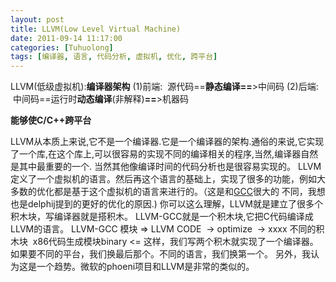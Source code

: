 ```yaml
---
layout: post
title: LLVM(Low Level Virtual Machine)
date: 2011-09-14 11:17:00
categories: [Tuhuolong]
tags: [编译器, 语言, 代码分析, 虚拟机, 优化, 跨平台]
---
```

LLVM(低级虚拟机):**编译器架构**
(1)前端:  源代码==**静态编译==**>中间码
(2)后端:  中间码==运行时**动态编译**(非解释)**==**>机器码


**能够使C/C++跨平台**




LLVM从本质上来说,它不是一个编译器.它是一个编译器的架构.通俗的来说,它实现了一个库,在这个库上,可以很容易的实现不同的编译相关的程序,当然,编译器自然是其中最重要的一个.
 当然其他像编译时间的代码分析也是很容易实现的。
LLVM定义了一个虚拟机的语言。然后再这个语言的基础上，实现了很多的功能，例如大多数的优化都是基于这个虚拟机的语言来进行的。（这是和[GCC](http://www.oschina.net/p/gcc)很大的
 不同，我想也是delphij提到的更好的优化的原因.) 你可以这么理解，LLVM就是建立了很多个积木块，写编译器就是搭积木。
LLVM-GCC就是一个积木块,它把C代码编译成LLVM的语言。
LLVM-GCC 模块 => LLVM CODE 
-> optimize 
-> xxxx 不同的积木块 
x86代码生成模块binary <=
这样，我们写两个积木就实现了一个编译器。如果要不同的平台，我们换最后那个。不同的语言，我们换第一个。
另外，我认为这是一个趋势。微软的phoeni项目和LLVM是非常的类似的。
